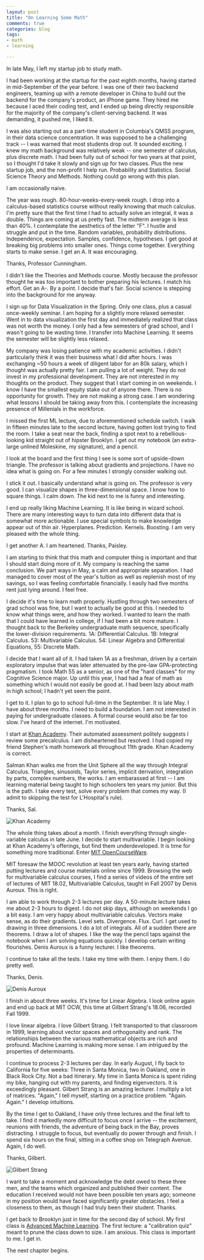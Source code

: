 ```yaml
---
layout: post
title: "On Learning Some Math"
comments: true
categories: blog
tags:
- math
- learning

---
```


In late May, I left my startup job to study math.

I had been working at the startup for the past eighth months, having started in mid-September of the year before. I was one of their two backend engineers, teaming up with a remote developer in China to build out the backend for the company's product, an iPhone game. They hired me because I aced their coding test, and I ended up being directly responsible for the majority of the company's client-serving backend. It was demanding, it pushed me, I liked it.

I was also starting out as a part-time student in Columbia's QMSS program, in their data science concentration. It was supposed to be a challenging track -- I was warned that most students drop out. It sounded exciting. I knew my math background was relatively weak -- one semester of calculus, plus discrete math. I had been fully out of school for two years at that point, so I thought I'd take it slowly and sign up for two classes. Plus the new startup job, and the non-profit I help run. Probability and Statistics. Social Science Theory and Methods. Nothing could go wrong with this plan.

I am occasionally naive.

The year was rough. 80-hour-weeks-every-week rough. I drop into a calculus-based statistics course without really knowing that much calculus. I'm pretty sure that the first time I had to actually solve an integral, it was a double. Things are coming at us pretty fast. The midterm average is less than 40%. I contemplate the aesthetics of the letter "F". I hustle and struggle and put in the time. Random variables, probability distributions. Independence, expectation. Samples, confidence, hypotheses. I get good at breaking big problems into smaller ones. Things come together. Everything starts to make sense. I get an A. It was encouraging.

Thanks, Professor Cunningham.

I didn't like the Theories and Methods course. Mostly because the professor thought he was too important to bother preparing his lectures. I match his effort. Get an A-. By a point. I decide that's fair. Social science is stepping into the background for me anyway.

I sign up for Data Visualization in the Spring. Only one class, plus a casual once-weekly seminar. I am hoping for a slightly more relaxed semester. Went in to data visualization the first day and immediately realized that class was not worth the money. I only had a few semesters of grad school, and I wasn't going to be wasting time. I transfer into Machine Learning. It seems the semester will be slightly less relaxed.

My company was losing patience with my academic activities. I didn't particularly think it was their business what I did after hours. I was exchanging ~50 hours a week of diligent labor for an 80k salary, which I thought was actually pretty fair. I am pulling a lot of weight. They do not invest in my professional development. They are not interested in my thoughts on the product. They suggest that I start coming in on weekends. I know I have the smallest equity stake out of anyone there. There is no opportunity for growth. They are not making a strong case. I am wondering what lessons I should be taking away from this. I contemplate the increasing presence of Millenials in the workforce.

I missed the first ML lecture, due to aforementioned schedule switch. I walk in fifteen minutes late to the second lecture, having gotten lost trying to find the room. I take a seat near the back, finding a spot next to a rebellious-looking kid straight out of hipster Brooklyn. I get out my notebook (an extra-large unlined Moleskine, my signature), and a pencil.

I look at the board and the first thing I see is some sort of upside-down triangle. The professor is talking about gradients and projections. I have no idea what is going on. For a few minutes I strongly consider walking out.

I stick it out. I basically understand what is going on. The professor is very good. I can visualize shapes in three-dimensional space. I know how to square things. I calm down. The kid next to me is funny and interesting.

I end up really liking Machine Learning. It is like being in wizard school. There are many interesting ways to turn data into different data that is somewhat more actionable. I use special symbols to make knowledge appear out of thin air. Hyperplanes. Prediction. Kernels. Boosting. I am very pleased with the whole thing.

I get another A. I am heartened. Thanks, Paisley.

I am starting to think that this math and computer thing is important and that I should start doing more of it. My company is reaching the same conclusion. We part ways in May, a calm and appropriate separation. I had managed to cover most of the year's tuition as well as replenish most of my savings, so I was feeling comfortable financially. I easily had five months rent just lying around. I feel free.

I decide it's time to learn math properly. Hustling through two semesters of grad school was fine, but I want to actually be good at this. I needed to know what things were, and how they worked. I wanted to learn the math that I could have learned in college, if I had been a bit more mature. I thought back to the Berkeley undergraduate math sequence, specifically the lower-division requirements. 1A: Differential Calculus. 1B: Integral Calculus. 53: Multivariable Calculus. 54: Linear Algebra and Differential Equations, 55: Discrete Math.

I decide that I want all of it. I had taken 1A as a freshman, driven by a certain exploratory impulse that was later attenuated by the pre-law GPA-protecting pragmatism. I took Math 55 as a senior, as one of the "hard classes" for my Cognitive Science major. Up until this year, I had had a fear of math as something which I would not easily be good at. I had been lazy about math in high school; I hadn't yet seen the point.

I get to it. I plan to go to school full-time in the September. It is late May. I have about three months. I need to build a foundation. I am not interested in paying for undergraduate classes. A formal course would also be far too slow. I've heard of the internet. I'm motivated.

I start at [Khan Academy](https://www.khanacademy.org/). Their automated assessment politely suggests I review some precalculus. I am disheartened but resolved. I had copied my friend Stephen's math homework all throughout 11th grade. Khan Academy is correct.

Salman Khan walks me from the Unit Sphere all the way through Integral Calculus. Triangles, sinusoids, Taylor series, implicit derivation, integration by parts, complex numbers, the works. I am embarassed at first -- I am learning material being taught to high schoolers ten years my junior. But this is the path. I take every test, solve every problem that comes my way. (I admit to skipping the test for L'Hospital's rule).

Thanks, Sal.

![Khan Academy](https://s3.amazonaws.com/kronosapiens.github.io/images/khan.png)

The whole thing takes about a month. I finish everything through single-variable calculus in late June. I decide to start multivariable. I begin looking at Khan Academy's offerings, but find them underdeveloped. It is time for something more traditional. Enter [MIT OpenCourseWare](http://ocw.mit.edu/index.htm).

MIT foresaw the MOOC revolution at least ten years early, having started putting lectures and course materials online since 1999. Browsing the web for multivariable calculus courses, I find a series of videos of the entire set of lectures of MIT 18.02, Multivariable Calculus, taught in Fall 2007 by Denis Auroux. This is right.

I am able to work through 2-3 lectures per day. A 50-minute lecture takes me about 2-3 hours to digest. I do not skip days, although on weekends I go a bit easy. I am very happy about multivariable calculus. Vectors make sense, as do their gradients. Level sets. Divergence. Flux. Curl. I get used to drawing in three dimensions. I do a lot of integrals. All of a sudden there are theorems. I draw a lot of shapes. I like the way the pencil taps against the notebook when I am solving equations quickly. I develop certain writing flourishes. Denis Auroux is a funny lecturer. I like theorems.

I continue to take all the tests. I take my time with them. I enjoy them. I do pretty well.

Thanks, Denis.

![Denis Auroux](https://s3.amazonaws.com/kronosapiens.github.io/images/auroux.png)

I finish in about three weeks. It's time for Linear Algebra. I look online again and end up back at MIT OCW, this time at Gilbert Strang's 18.06, recorded Fall 1999.

I love linear algebra. I love Gilbert Strang. I felt transported to that classroom in 1999, learning about vector spaces and orthogonality and rank. The relationships between the various mathematical objects are rich and profound. Machine Learning is making more sense. I am intrigued by the properties of determinants.

I continue to process 2-3 lectures per day. In early August, I fly back to California for five weeks: Three in Santa Monica, two in Oakland, one in Black Rock City. Not a bad itinerary. My time in Santa Monica is spent riding my bike, hanging out with my parents, and finding eigenvectors. It is exceedingly pleasant. Gilbert Strang is an amazing lecturer. I multiply a lot of matrices. "Again," I tell myself, starting on a practice problem. "Again. Again." I develop intuitions.

By the time I get to Oakland, I have only three lectures and the final left to take. I find it markedly more difficult to focus once I arrive -- the excitement, reunions with friends, the adventure of being back in the Bay, proves distracting. I struggle to focus, but eventually do power through and finish. I spend six hours on the final, sitting in a coffee shop on Telegraph Avenue. Again, I do well.

Thanks, Gilbert.

![Gilbert Strang](https://s3.amazonaws.com/kronosapiens.github.io/images/strang.png)

I want to take a moment and acknowledge the debt owed to these three men, and the teams which organized and published their content. The education I received would not have been possible ten years ago; someone in my position would have faced significantly greater obstacles. I feel a closeness to them, as though I had truly been their student. Thanks.

I get back to Brooklyn just in time for the second day of school. My first class is [Advanced Machine Learning](http://www.cs.columbia.edu/~djhsu/coms4772-f15/). The first lecture: a "calibration quiz" meant to prune the class down to size. I am anxious. This class is important to me. I get in.

 The next chapter begins.













